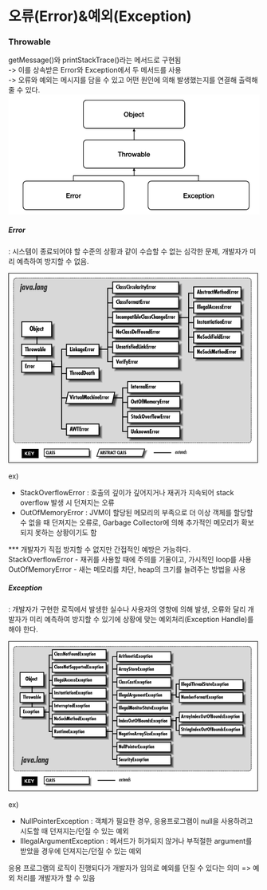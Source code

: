 # 오류(Error)&예외(Exception)
  
### Throwable  
getMessage()와 printStackTrace()라는 메서드로 구현됨  
-> 이를 상속받은 Error와 Exception에서 두 메서드를 사용  
-> 오류와 예외는 메시지를 담을 수 있고 어떤 원인에 의해 발생했는지를 연결해 출력해줄 수 있다.  
![throwable](img/img.png) 

##### Error
: 시스템이 종료되어야 할 수준의 상황과 같이 수습할 수 없는 심각한 문제, 개발자가 미리 예측하여 방지할 수 없음.  

![Error](img/error.gif)  

ex)  
- StackOverflowError : 호출의 깊이가 깊어지거나 재귀가 지속되어 stack overflow 발생 시 던져지는 오류  
- OutOfMemoryError : JVM이 할당된 메모리의 부족으로 더 이상 객체를 할당할 수 없을 때 던져지는 오류로, Garbage Collector에 의해 추가적인 메모리가 확보되지 못하는 상황이기도 함  

*** 개발자가 직접 방지할 수 없지만 간접적인 예방은 가능하다.  
StackOverflowError - 재귀를 사용할 때에 주의를 기울이고, 가시적인 loop를 사용  
OutOfMemoryError - 새는 메모리를 차단, heap의 크기를 늘려주는 방법을 사용  



##### Exception  
: 개발자가 구현한 로직에서 발생한 실수나 사용자의 영향에 의해 발생, 오류와 달리 개발자가 미리 예측하여 방지할 수 있기에 상황에 맞는 예외처리(Exception Handle)를 해야 한다.  

![Exception](img/exception.gif)   

ex)   
- NullPointerException : 객체가 필요한 경우, 응용프로그램이 null을 사용하려고 시도할 때 던져지는/던질 수 있는 예외  
- IllegalArgumentException : 메서드가 허가되지 않거나 부적절한 argument를 받았을 경우에 던져지는/던질 수 있는 예외  
  
응용 프로그램의 로직이 진행되다가 개발자가 임의로 예외를 던질 수 있다는 의미 => 예외 처리를 개발자가 할 수 있음  

